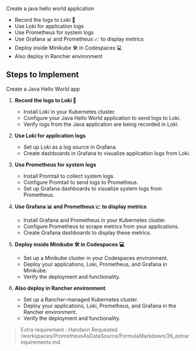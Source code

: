 Create a java hello world application
- Record the logs to Loki 📜
- Use Loki for application logs
- Use Prometheus for system logs
- Use Grafana 📊 and Prometheus 📈 to display metrics
- Deploy inside Minikube 🛠️ in Codespaces 💻
- Also deploy in Rancher environment

## Steps to Implement

Create a Java Hello World app

1. **Record the logs to Loki 📜**
    - Install Loki in your Kubernetes cluster.
    - Configure your Java Hello World application to send logs to Loki.
    - Verify logs from the Java application are being recorded in Loki.

2. **Use Loki for application logs**
    - Set up Loki as a log source in Grafana.
    - Create dashboards in Grafana to visualize application logs from Loki.

3. **Use Prometheus for system logs**
    - Install Promtail to collect system logs.
    - Configure Promtail to send logs to Prometheus.
    - Set up Grafana dashboards to visualize system logs from Prometheus.

4. **Use Grafana 📊 and Prometheus 📈 to display metrics**
    - Install Grafana and Prometheus in your Kubernetes cluster.
    - Configure Prometheus to scrape metrics from your applications.
    - Create Grafana dashboards to display these metrics.

5. **Deploy inside Minikube 🛠️ in Codespaces 💻**
    - Set up a Minikube cluster in your Codespaces environment.
    - Deploy your applications, Loki, Prometheus, and Grafana in Minikube.
    - Verify the deployment and functionality.

6. **Also deploy in Rancher environment**
    - Set up a Rancher-managed Kubernetes cluster.
    - Deploy your applications, Loki, Prometheus, and Grafana in the Rancher environment.
    - Verify the deployment and functionality.


> Extra requirement : Handson Requested
/workspaces/PrometheusAsDataSource/FormulaMarkdown/36_extrarequirements.md